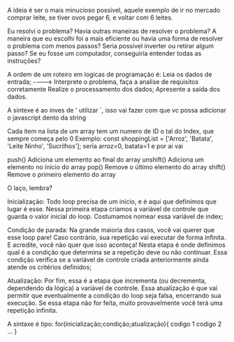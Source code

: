 <!-- ###Logica de programação e algoritmos -->
<!-- ##Lógica de Programação -->
A ideia é ser o mais minucioso possivel, aquele exemplo de ir no mercado comprar leite, se tiver ovos pegar 6, e voltar com 6 leites.

<!-- ##Algoritimos -->
Eu resolvi o problema?
Havia outras maneiras de resolver o problema?
A maneira que eu escolhi foi a mais eficiente ou havia uma forma de resolver o problema com menos passos?
Seria possível inverter ou retirar algum passo?
Se eu fosse um computador, conseguiria entender todas as instruções?

A ordem de um roteiro em logicas de programação é:
Leia os dados de entrada; ----> Interprete o problema, faça a analise de requisitos corretamente
Realize o processamento dos dados;
Apresente a saída dos dados.

<!-- ###Templates Literais -->
A sintexe é ao inves de ' utilizar `, isso vai fazer com que vc possa adicionar o javascript dento da string

<!-- ###Array -->
Cada item na lista de um array tem um numero de ID o tal do Index, que sempre começa pelo 0
Exemplo: const shoppingList = ['Arroz', 'Batata', 'Leite Ninho', 'Sucrilhos'];
seria arroz=0, batata=1 e por ai vai

push()	Adiciona um elemento ao final do array
unshift()	Adiciona um elemento no início do array
pop()	Remove o último elemento do array
shift()	Remove o primeiro elemento do array

<!-- Estrutura de Repetição FOR -->
O laço, lembra?

Inicialização: Todo loop precisa de um início, e é aqui que definimos que lugar é esse. Nessa primeira etapa criamos a variável de controle que guarda o valor inicial do loop. Costumamos nomear essa variável de index;

Condição de parada: Na grande maioria dos casos, você vai querer que esse loop pare! Caso contrário, sua repetição vai executar de forma infinita. E acredite, você não quer que isso aconteça! Nesta etapa é onde definimos qual é a condição que determina se a repetição deve ou não continuar. Essa condição verifica se a variável de controle criada anteriormente ainda atende os critérios definidos;

Atualização: Por fim, essa é a etapa que incrementa (ou decrementa, dependendo da lógica) a variável de controle. Essa atualização é que vai permitir que eventualmente a condição do loop seja falsa, encerrando sua execução. Se essa etapa não for feita, muito provavelmente você terá uma repetição infinita.

A sintaxe é tipo:
for(inicialização;condição;atualização){
    codigo 1
    codigo 2
    ...
}
